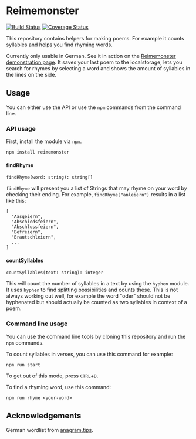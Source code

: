 # Reimemonster 
[![Build Status](https://travis-ci.org/Narigo/reimemonster.svg?branch=master)](https://travis-ci.org/Narigo/reimemonster)
[![Coverage Status](https://coveralls.io/repos/github/Narigo/reimemonster/badge.svg?branch=master)](https://coveralls.io/github/Narigo/reimemonster?branch=master)

This repository contains helpers for making poems. For example it counts syllables and helps you 
find rhyming words.

Currently only usable in German. See it in action on the [Reimemonster demonstration 
page](https://narigo.github.com/reimemonster). It saves your last poem to the localstorage, lets 
you search for rhymes by selecting a word and shows the amount of syllables in the lines on the 
side.

## Usage

You can either use the API or use the `npm` commands from the command line.

### API usage

First, install the module via `npm`.

```
npm install reimemonster
```

#### findRhyme
```
findRhyme(word: string): string[]
```

`findRhyme` will present you a list of Strings that may rhyme on your word by checking their 
ending. For example, `findRhyme("anleiern")` results in a list like this:

```
[
  "Aasgeiern",
  "Abschiedsfeiern",
  "Abschlussfeiern",
  "Befreiern",
  "Brautschleiern",
  ...
]
```

#### countSyllables
```
countSyllables(text: string): integer
```

This will count the number of syllables in a text by using the `hyphen` module. It uses `hyphen` to find splitting 
possibilities and counts these. This is not always working out well, for example the word "oder" should not be 
hyphenated but should actually be counted as two syllables in context of a poem.

### Command line usage

You can use the command line tools by cloning this repository and run the `npm` commands.

To count syllables in verses, you can use this command for example:  

```
npm run start
```

To get out of this mode, press `CTRL`+`D`.

To find a rhyming word, use this command:

```
npm run rhyme <your-word>
```

## Acknowledgements

German wordlist from [anagram.tips](https://raw.githubusercontent.com/Haspaker/anagram.tips/1d2c39c9675597304565d7245a19c133d7fbc301/words/de/dict/german.wordlist.txt).

